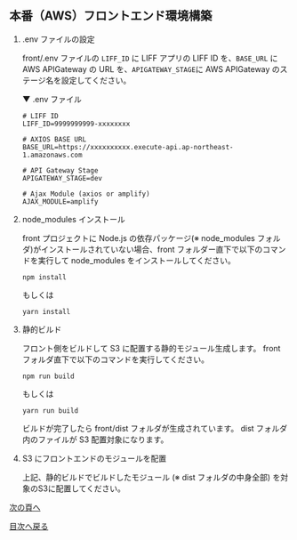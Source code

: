## 本番（AWS）フロントエンド環境構築
1. .env ファイルの設定

    front/.env ファイルの `LIFF_ID` に LIFF アプリの LIFF ID を、`BASE_URL` に AWS APIGateway の URL を、`APIGATEWAY_STAGE`に AWS APIGateway のステージ名を設定してください。

    ▼ .env ファイル
    ````
    # LIFF ID
    LIFF_ID=9999999999-xxxxxxxx

    # AXIOS BASE URL
    BASE_URL=https://xxxxxxxxxx.execute-api.ap-northeast-1.amazonaws.com

    # API Gateway Stage
    APIGATEWAY_STAGE=dev

    # Ajax Module (axios or amplify)
    AJAX_MODULE=amplify
    ````

1. node_modules インストール

    front プロジェクトに Node.js の依存パッケージ(※ node_modules フォルダ)がインストールされていない場合、front フォルダー直下で以下のコマンドを実行して node_modules をインストールしてください。
    ```
    npm install
    ```
    もしくは
    ```
    yarn install
    ```

1. 静的ビルド

    フロント側をビルドして S3 に配置する静的モジュール生成します。 front フォルダ直下で以下のコマンドを実行してください。
    ```
    npm run build
    ```
    もしくは
    ```
    yarn run build
    ```
    ビルドが完了したら front/dist フォルダが生成されています。 dist フォルダ内のファイルが S3 配置対象になります。

1. S3 にフロントエンドのモジュールを配置

    上記、静的ビルドでビルドしたモジュール (※ dist フォルダの中身全部) を対象のS3に配置してください。


[次の頁へ](test-data-charge.md)

[目次へ戻る](../../README.md)
